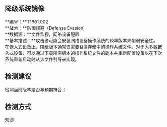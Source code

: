 ## 降级系统镜像  
**编号：**T1601.002  
**战术：**防御规避（Defense Evasion)  
**数据源：**文件监视，网络设备配置  
**基本描述：**攻击者可能会安装网络设备操作系统的较早版本来削弱安全性。在嵌入式设备上，降级版本通常仅需要替换存储中的操作系统文件。对于大多数嵌入式设备，可以通过下载所需版本的操作系统文件的副本并重新配置设备以在下次系统重新启动时从该文件引导来实现。  
## 检测建议  
检测当前版本是否与预期符合；
  
## 检测方式  
规则